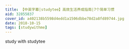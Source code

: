 ```yaml
---
title: 【中英字幕|studytee】高效生活养成指南|7个简单习惯
aid: 32855837
cover_id: a402138b5598d4edd1a1506dbbe78d2a8fd89744.jpg
date: 2018-10-15
tags: [studywithme]
---
```

study with studytee